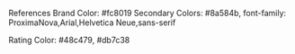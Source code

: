 References
Brand Color: #fc8019
Secondary Colors: #8a584b,
font-family: ProximaNova,Arial,Helvetica Neue,sans-serif

Rating Color: #48c479, #db7c38
